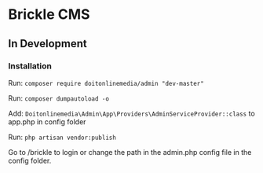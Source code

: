 # Brickle CMS #

## In Development ##


### Installation ###

Run: `composer require doitonlinemedia/admin "dev-master"`

Run: `composer dumpautoload -o`

Add: `Doitonlinemedia\Admin\App\Providers\AdminServiceProvider::class` to app.php in config folder

Run: `php artisan vendor:publish`

Go to /brickle to login or change the path in the admin.php config file in the config folder.